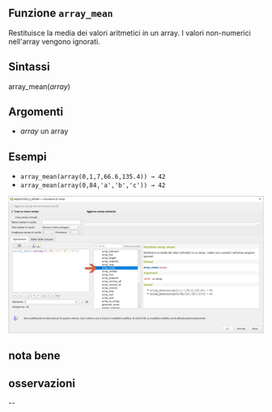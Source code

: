 ## Funzione `array_mean`

Restituisce la media dei valori aritmetici in un array. I valori non-numerici nell'array vengono ignorati.

## Sintassi

array_mean(_array_)  

## Argomenti

* _array_ un array

## Esempi

* `array_mean(array(0,1,7,66.6,135.4)) → 42`
* `array_mean(array(0,84,'a','b','c')) → 42`

![](/img/arrays/array_mean/array_mean.png)

## nota bene

## osservazioni

--